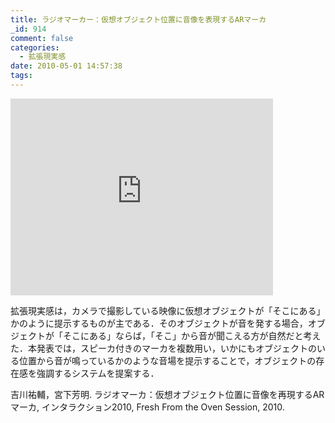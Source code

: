 ```yaml
---
title: ラジオマーカー：仮想オブジェクト位置に音像を表現するARマーカ
_id: 914
comment: false
categories:
  - 拡張現実感
date: 2010-05-01 14:57:38
tags:
---
```



<iframe width="420" height="315" src="https://www.youtube.com/embed/MvyQmyapAZA" frameborder="0" allowfullscreen></iframe>


拡張現実感は，カメラで撮影している映像に仮想オブジェクトが「そこにある」かのように提示するものが主である．そのオブジェクトが音を発する場合，オブジェクトが「そこにある」ならば，「そこ」から音が聞こえる方が自然だと考えた．本発表では，スピーカ付きのマーカを複数用い，いかにもオブジェクトのいる位置から音が鳴っているかのような音場を提示することで，オブジェクトの存在感を強調するシステムを提案する．

吉川祐輔，宮下芳明. ラジオマーカ：仮想オブジェクト位置に音像を再現するARマーカ, インタラクション2010, Fresh From the Oven Session, 2010.
